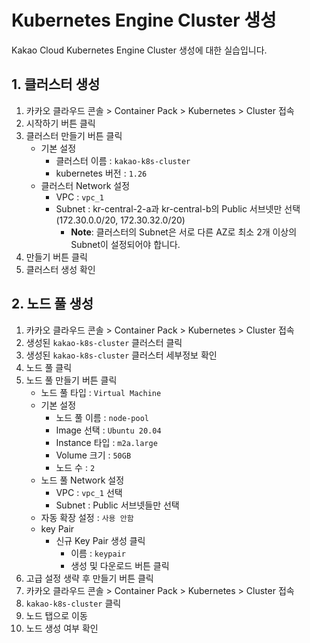 # Kubernetes Engine Cluster 생성

Kakao Cloud Kubernetes Engine Cluster 생성에 대한 실습입니다.

## 1. 클러스터 생성

1. 카카오 클라우드 콘솔 > Container Pack > Kubernetes > Cluster 접속
2. 시작하기 버튼 클릭
3. 클러스터 만들기 버튼 클릭
   - 기본 설정
     - 클러스터 이름 : `kakao-k8s-cluster`
     - kubernetes 버전 : `1.26`
   - 클러스터 Network 설정
     - VPC : `vpc_1`
     - Subnet : kr-central-2-a과 kr-central-b의 Public 서브넷만 선택(172.30.0.0/20, 172.30.32.0/20)
       - **Note**: 클러스터의 Subnet은 서로 다른 AZ로 최소 2개 이상의 Subnet이 설정되어야 합니다.
4. 만들기 버튼 클릭
5. 클러스터 생성 확인

## 2. 노드 풀 생성

1. 카카오 클라우드 콘솔 > Container Pack > Kubernetes > Cluster 접속
2. 생성된 `kakao-k8s-cluster` 클러스터 클릭
3. 생성된 `kakao-k8s-cluster` 클러스터 세부정보 확인
4. 노드 풀 클릭
5. 노드 풀 만들기 버튼 클릭
   - 노드 풀 타입 : `Virtual Machine`
   - 기본 설정
     - 노드 풀 이름 : `node-pool`
     - Image 선택 : `Ubuntu 20.04`
     - Instance 타입 : `m2a.large`
     - Volume 크기 : `50GB`
     - 노드 수 : `2`
   - 노드 풀 Network 설정
     - VPC : `vpc_1` 선택
     - Subnet : Public 서브넷들만 선택
   - 자동 확장 설정 : `사용 안함`
   - key Pair
     - 신규 Key Pair 생성 클릭
       - 이름 : `keypair`
       - 생성 및 다운로드 버튼 클릭
6. 고급 설정 생략 후 만들기 버튼 클릭
7. 카카오 클라우드 콘솔 > Container Pack > Kubernetes > Cluster 접속
8. `kakao-k8s-cluster` 클릭
9. 노드 탭으로 이동
10. 노드 생성 여부 확인
